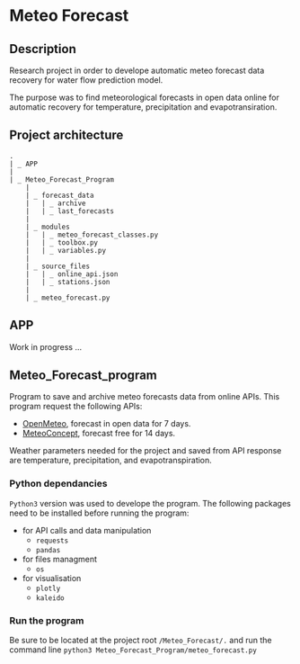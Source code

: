 # Meteo Forecast

## Description

Research project in order to develope automatic meteo forecast data recovery for water flow prediction model. 

The purpose was to find meteorological forecasts in open data online for automatic recovery for temperature, precipitation and evapotransiration.  

## Project architecture

```
.
| _ APP
|
| _ Meteo_Forecast_Program
    |
    | _ forecast_data
    |   | _ archive 
    |   | _ last_forecasts
    |
    | _ modules
    |   | _ meteo_forecast_classes.py
    |   | _ toolbox.py
    |   | _ variables.py
    |
    | _ source_files 
    |   | _ online_api.json
    |   | _ stations.json
    |
    | _ meteo_forecast.py

```

## APP 

Work in progress ...

## Meteo_Forecast_program

Program to save and archive  meteo forecasts data from online APIs. This program request the following APIs:
- [OpenMeteo](https://open-meteo.com/en), forecast in open data for 7 days.  
- [MeteoConcept](https://api.meteo-concept.com/), forecast free for 14 days. 

Weather parameters needed for the project and saved from API response are temperature, precipitation, and evapotranspiration. 

### Python dependancies

`Python3` version was used to develope the program. 
The following packages need to be installed before running the program:
- for API calls and data manipulation
  - `requests`
  - `pandas`
- for files managment
  - `os`
- for visualisation
  - `plotly` 
  - `kaleido` 

### Run the program 

Be sure to be located at the project root `/Meteo_Forecast/.` and run the command line `python3 Meteo_Forecast_Program/meteo_forecast.py`





